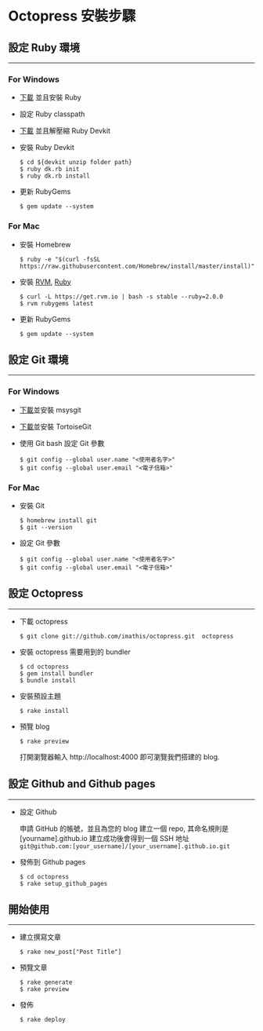 # Octopress 安裝步驟

## 設定 Ruby 環境 
---
### For Windows

- [下載][rubyinstaller] 並且安裝 Ruby

- 設定 Ruby classpath
	 
- [下載][rubyinstaller] 並且解壓縮 Ruby Devkit

- 安裝 Ruby Devkit
		
	````
	$ cd ${devkit unzip folder path}
	$ ruby dk.rb init
	$ ruby dk.rb install
	````
- 更新 RubyGems

	````
	$ gem update --system
	````

### For Mac

- 安裝 Homebrew

	````
	$ ruby -e "$(curl -fsSL https://raw.githubusercontent.com/Homebrew/install/master/install)"
	````
- 安裝 [RVM][rvm_website], [Ruby][ruby_website]
 	
	````
	$ curl -L https://get.rvm.io | bash -s stable --ruby=2.0.0
	$ rvm rubygems latest
	````
- 更新 RubyGems

	````	
	$ gem update --system
	````

## 設定 Git 環境
---
### For Windows
- [下載][msysgit]並安裝 msysgit 

- [下載][tortoisegit]並安裝 TortoiseGit

- 使用 Git bash 設定 Git 參數

	````
	$ git config --global user.name "<使用者名字>"
	$ git config --global user.email "<電子信箱>"
	````

### For Mac 
- 安裝 Git  
	
	````	
	$ homebrew install git
	$ git --version
	````
- 設定 Git 參數

	````
	$ git config --global user.name "<使用者名字>"
	$ git config --global user.email "<電子信箱>"
	````
	
## 設定 Octopress
---
- 下載 octopress

	````
	$ git clone git://github.com/imathis/octopress.git 	octopress
	````
- 安裝 octopress 需要用到的 bundler 

	````
	$ cd octopress
	$ gem install bundler
	$ bundle install		
	````

- 安裝預設主題

	````
	$ rake install
	````
- 預覽 blog

	````
	$ rake preview
	````
	打開瀏覽器輸入 http://localhost:4000 即可瀏覽我們搭建的 blog.
	

## 設定 Github and Github pages
---
- 設定 Github 
	
	申請 GitHub 的帳號，並且為您的 blog 建立一個 repo, 其命名規則是 [yourname].github.io
	建立成功後會得到一個 SSH 地址  
	``git@github.com:[your_username]/[your_username].github.io.git``
	
- 發佈到 Github pages

	````
	$ cd octopress
	$ rake setup_github_pages
	````	


## 開始使用
---
- 建立撰寫文章

	````
	$ rake new_post["Post Title"]
	````
- 預覽文章

	````
	$ rake generate
	$ rake preview
	````
- 發佈

	````
	$ rake deploy		
	````

[rubyinstaller]:http://rubyinstaller.org/downloads/
[msysgit]:https://git-for-windows.github.io/
[tortoisegit]:https://tortoisegit.org/
[rvm_website]:https://rvm.io/
[ruby_website]:https://www.ruby-lang.org/zh_tw/